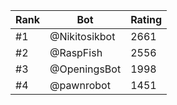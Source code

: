 Rank|Bot|Rating
---|---|---
#1|@Nikitosikbot|2661
#2|@RaspFish|2556
#3|@OpeningsBot|1998
#4|@pawnrobot|1451
